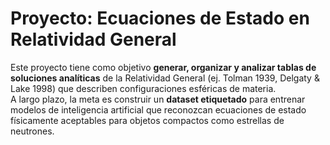 # Proyecto: Ecuaciones de Estado en Relatividad General

Este proyecto tiene como objetivo **generar, organizar y analizar tablas de soluciones analíticas** de la Relatividad General (ej. Tolman 1939, Delgaty & Lake 1998) que describen configuraciones esféricas de materia.  
A largo plazo, la meta es construir un **dataset etiquetado** para entrenar modelos de inteligencia artificial que reconozcan ecuaciones de estado físicamente aceptables para objetos compactos como estrellas de neutrones.



